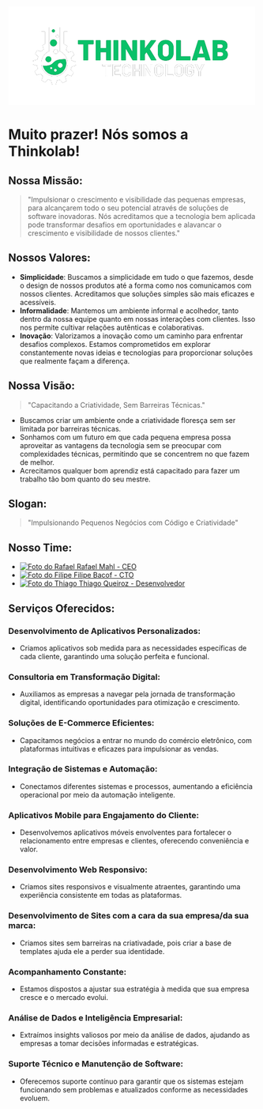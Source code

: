 <img src="https://raw.githubusercontent.com/Filipe-Bacof/Filipe-Bacof/main/logo-h-white-transparent.png" alt="Logo da Thinkolab"/>

# Muito prazer! Nós somos a Thinkolab!

## Nossa Missão:
<blockquote>
"Impulsionar o crescimento e visibilidade das pequenas empresas, para alcançarem todo o seu potencial através de soluções de software inovadoras. Nós acreditamos que a tecnologia bem aplicada pode transformar desafios em oportunidades e alavancar o crescimento e visibilidade de nossos clientes."
</blockquote>

## Nossos Valores:

- **Simplicidade**: Buscamos a simplicidade em tudo o que fazemos, desde o design de nossos produtos até a forma como nos comunicamos com nossos clientes. Acreditamos que soluções simples são mais eficazes e acessíveis.
- **Informalidade**: Mantemos um ambiente informal e acolhedor, tanto dentro da nossa equipe quanto em nossas interações com clientes. Isso nos permite cultivar relações autênticas e colaborativas.
- **Inovação**: Valorizamos a inovação como um caminho para enfrentar desafios complexos. Estamos comprometidos em explorar constantemente novas ideias e tecnologias para proporcionar soluções que realmente façam a diferença.

## Nossa Visão:
<blockquote>
"Capacitando a Criatividade, Sem Barreiras Técnicas."
</blockquote>

- Buscamos criar um ambiente onde a criatividade floresça sem ser limitada por barreiras técnicas.
- Sonhamos com um futuro em que cada pequena empresa possa aproveitar as vantagens da tecnologia sem se preocupar com complexidades técnicas, permitindo que se concentrem no que fazem de melhor.
- Acrecitamos qualquer bom aprendiz está capacitado para fazer um trabalho tão bom quanto do seu mestre.

## Slogan:
<blockquote>
"Impulsionando Pequenos Negócios com Código e Criatividade"
</blockquote>

## Nosso Time:

- [<img src="https://avatars.githubusercontent.com/mahlignus" alt="Foto do Rafael" height="50" width="50" /> Rafael Mahl - CEO](https://github.com/mahlignus)
- [<img src="https://avatars.githubusercontent.com/Filipe-Bacof" alt="Foto do Filipe" height="50" width="50" /> Filipe Bacof - CTO](https://github.com/Filipe-Bacof)
- [<img src="https://avatars.githubusercontent.com/mqthiago" alt="Foto do Thiago" height="50" width="50" /> Thiago Queiroz - Desenvolvedor](https://github.com/mqthiago)

<!--
## Identidade Visual:
- Esquema de Cores:
  - Azul claro: Transmite confiança, serenidade e tecnologia.
  - Verde vibrante: Representa crescimento, inovação e frescor.
  - Branco: Simboliza simplicidade, pureza e abertura.

- Tipografia:
  - Opte por uma fonte moderna e limpa para o nome da empresa "Thinkolab", com letras arredondadas que remetam à acessibilidade e à informalidade.
-->

## Serviços Oferecidos:

### Desenvolvimento de Aplicativos Personalizados:

- Criamos aplicativos sob medida para as necessidades específicas de cada cliente, garantindo uma solução perfeita e funcional.

### Consultoria em Transformação Digital:

- Auxiliamos as empresas a navegar pela jornada de transformação digital, identificando oportunidades para otimização e crescimento.

### Soluções de E-Commerce Eficientes:

- Capacitamos negócios a entrar no mundo do comércio eletrônico, com plataformas intuitivas e eficazes para impulsionar as vendas.

### Integração de Sistemas e Automação:

- Conectamos diferentes sistemas e processos, aumentando a eficiência operacional por meio da automação inteligente.

### Aplicativos Mobile para Engajamento do Cliente:

- Desenvolvemos aplicativos móveis envolventes para fortalecer o relacionamento entre empresas e clientes, oferecendo conveniência e valor.

### Desenvolvimento Web Responsivo:

- Criamos sites responsivos e visualmente atraentes, garantindo uma experiência consistente em todas as plataformas.

### Desenvolvimento de Sites com a cara da sua empresa/da sua marca:

- Criamos sites sem barreiras na criativadade, pois criar a base de templates ajuda ele a perder sua identidade.

### Acompanhamento Constante:

- Estamos dispostos a ajustar sua estratégia à medida que sua empresa cresce e o mercado evolui.

### Análise de Dados e Inteligência Empresarial:

- Extraímos insights valiosos por meio da análise de dados, ajudando as empresas a tomar decisões informadas e estratégicas.

### Suporte Técnico e Manutenção de Software:

- Oferecemos suporte contínuo para garantir que os sistemas estejam funcionando sem problemas e atualizados conforme as necessidades evoluem.
